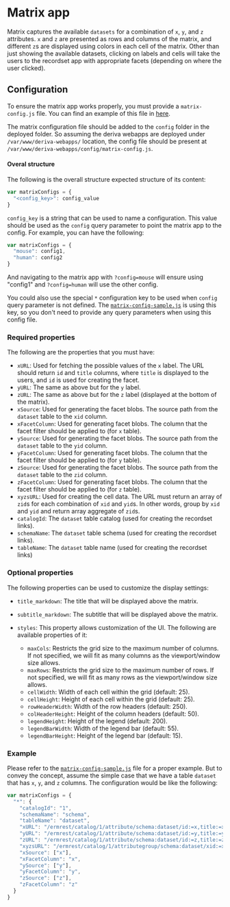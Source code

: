 # Matrix app

Matrix captures the available `datasets` for a combination of `x`, `y`, and `z` attributes. `x` and `z` are presented as rows and columns of the matrix, and different `z`s are displayed using colors in each cell of the matrix. Other than just showing the available datasets, clicking on labels and cells will take the users to the recordset app with appropriate facets (depending on where the user clicked).

## Configuration

To ensure the matrix app works properly, you must provide a `matrix-config.js` file. You can find an example of this file in [here](../../config/matrix-config-sample.js).

The matrix configuration file should be added to the `config` folder in the deployed folder. So assuming the deriva webapps are deployed under `/var/www/deriva-webapps/` location, the config file should be present at `/var/www/deriva-webapps/config/matrix-config.js`.

#### Overal structure
The following is the overall structure expected structure of its content:

```js
var matrixConfigs = {
  "<config_key>": config_value
}
```

`config_key` is a string that can be used to name a configuration. This value should be used as the `config` query parameter to point the matrix app to the config. For example, you can have the following:

```js
var matrixConfigs = {
  "mouse": config1,
  "human": config2
}
```
And navigating to the matrix app with `?config=mouse` will ensure using "config1" and `?config=human` will use the other config.

You could also use the special `*` configuration key to be used when `config` query parameter is not defined. The [`matrix-config-sample.js`](../../config/matrix-config-sample.js) is using this key, so you don't need to provide any query parameters when using this config file.

### Required properties
The following are the properties that you must have:

- `xURL`: Used for fetching the possible values of the `x` label. The URL should return `id` and `title` columns, where `title` is displayed to the users, and `id` is used for creating the facet.
- `yURL`: The same as above but for the `y` label.
- `zURL`: The same as above but for the `z` label (displayed at the bottom of the matrix).
- `xSource`:  Used for generating the facet blobs. The source path from the `dataset` table to the `xid` column.
- `xFacetColumn`: Used for generating facet blobs. The column that the facet filter should be applied to (for `x` table).
- `ySource`:  Used for generating the facet blobs. The source path from the `dataset` table to the `yid` column.
- `yFacetColumn`: Used for generating facet blobs. The column that the facet filter should be applied to (for `y` table).
- `zSource`:  Used for generating the facet blobs. The source path from the `dataset` table to the `zid` column.
- `zFacetColumn`: Used for generating facet blobs. The column that the facet filter should be applied to (for `z` table).
- `xyzsURL`: Used for creating the cell data. The URL must return an array of `zid`s for each combination of `xid` and `yid`s. In other words, group by `xid` and `yid` and return array aggregate of `zid`s.
- `catalogId`: The `dataset` table catalog (used for creating the recordset links).
- `schemaName`: The `dataset` table schema (used for creating the recordset links).
- `tableName`: The `dataset` table name (used for creating the recordset links)

### Optional properties
The following properties can be used to customize the display settings:

- `title_markdown`: The title that will be displayed above the matrix.
- `subtitle_markdown`: The subtitle that will be displayed above the matrix.
- `styles`: This property allows customization of the UI. The following are available properties of it:

  - `maxCols`: Restricts the grid size to the maximum number of columns. If not specified, we will fit as many columns as the viewport/window size allows.
  - `maxRows`: Restricts the grid size to the maximum number of rows. If not specified, we will fit as many rows as the viewport/window size allows.
  - `cellWidth`: Width of each cell within the grid (default: 25).
  - `cellHeight`: Height of each cell within the grid (default: 25).
  - `rowHeaderWidth`: Width of the row headers (default: 250).
  - `colHeaderHeight`: Height of the column headers (default: 50).
  - `legendHeight`: Height of the legend (default: 200).
  - `legendBarWidth`: Width of the legend bar (default: 55).
  - `legendBarHeight`: Height of the legend bar (default: 15).

### Example

Please refer to the [`matrix-config-sample.js`](../../config/matrix-config-sample.js) file for a proper example. But to convey the concept, assume the simple case that we have a table `dataset` that has `x`, `y`, and `z` columns. The configuration would be like the following:

```js
var matrixConfigs = {
  "*": {
    "catalogId": "1",
    "schemaName": "schema",
    "tableName": "dataset",
    "xURL": "/ermrest/catalog/1/attribute/schema:dataset/id:=x,title:=x",
    "yURL": "/ermrest/catalog/1/attribute/schema:dataset/id:=y,title:=y",
    "zURL": "/ermrest/catalog/1/attribute/schema:dataset/id:=z,title:=z",
    "xyzsURL": "/ermrest/catalog/1/attributegroup/schema:dataset/xid:=x,yid:=y;zid:=array(z)",
    "xSource": ["x"],
    "xFacetColumn": "x",
    "ySource": ["y"],
    "yFacetColumn": "y",
    "zSource": ["z"],
    "zFacetColumn": "z"
  }
}

```
